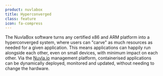 ```yaml
---
product: nuvlabox
title: Hyperconverged
class: feature
icon: fa-compress
---
```


The NuvlaBox software turns any certified x86 and ARM platform into a hyperconverged system, where users can "carve" as much resources as needed for a given application.  This means applications can happily run alongside each other, even on small devices, with minimum impact on each other. Via the [Nuvla.io](/products-and-services/nuvla-io/overview) management platform, containerised applications can be dynamically deployed, monitored and updated, without needing to change the hardware.
